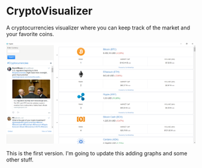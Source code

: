 # CryptoVisualizer
A cryptocurrencies visualizer where you can keep track of the market and your favorite coins.

![Crypto](/img/crypto.png)

This is the first version. I'm going to update this adding graphs and some other stuff.
